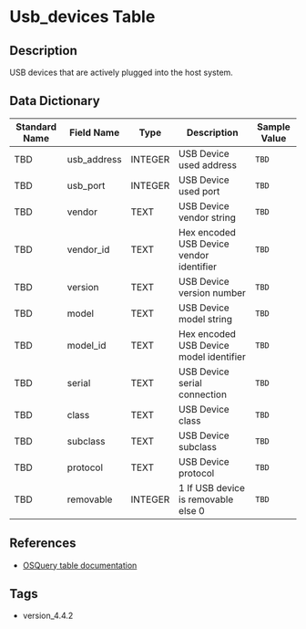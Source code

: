 # Usb_devices Table

## Description
USB devices that are actively plugged into the host system.

## Data Dictionary
|Standard Name|Field Name|Type|Description|Sample Value|
|---|---|---|---|---|
|TBD|usb_address|INTEGER|USB Device used address|`TBD`|
|TBD|usb_port|INTEGER|USB Device used port|`TBD`|
|TBD|vendor|TEXT|USB Device vendor string|`TBD`|
|TBD|vendor_id|TEXT|Hex encoded USB Device vendor identifier|`TBD`|
|TBD|version|TEXT|USB Device version number|`TBD`|
|TBD|model|TEXT|USB Device model string|`TBD`|
|TBD|model_id|TEXT|Hex encoded USB Device model identifier|`TBD`|
|TBD|serial|TEXT|USB Device serial connection|`TBD`|
|TBD|class|TEXT|USB Device class|`TBD`|
|TBD|subclass|TEXT|USB Device subclass|`TBD`|
|TBD|protocol|TEXT|USB Device protocol|`TBD`|
|TBD|removable|INTEGER|1 If USB device is removable else 0|`TBD`|

## References
* [OSQuery table documentation](https://osquery.io/schema/current#usb_devices)

## Tags
* version_4.4.2